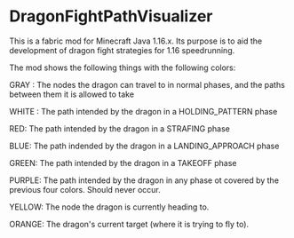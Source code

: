 # DragonFightPathVisualizer

This is a fabric mod for Minecraft Java 1.16.x. Its purpose is to aid the development of dragon fight strategies for 1.16 speedrunning.

The mod shows the following things with the following colors:

GRAY : The nodes the dragon can travel to in normal phases, and the paths between them it is allowed to take

WHITE : The path intended by the dragon in a HOLDING_PATTERN phase

RED: The path intended by the dragon in a STRAFING phase

BLUE: The path indended by the dragon in a LANDING_APPROACH phase

GREEN: The path intended by the dragon in a TAKEOFF phase

PURPLE: The path intended by the dragon in any phase ot covered by the previous four colors. Should never occur.

YELLOW: The node the dragon is currently heading to.

ORANGE: The dragon's current target (where it is trying to fly to).
